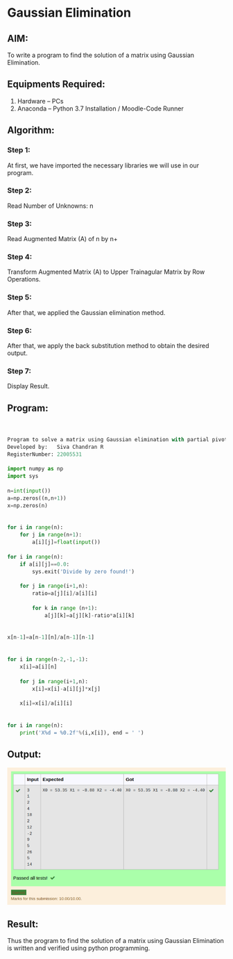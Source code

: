 # Gaussian Elimination

## AIM:
To write a program to find the solution of a matrix using Gaussian Elimination.

## Equipments Required:
1. Hardware – PCs
2. Anaconda – Python 3.7 Installation / Moodle-Code Runner

## Algorithm:

### Step 1: 
At first, we have imported the necessary libraries we will use in our program.
### Step 2:
Read Number of Unknowns: n
### Step 3:
Read Augmented Matrix (A) of n by n+
### Step 4:
Transform Augmented Matrix (A) to Upper Trainagular Matrix by Row Operations.
### Step 5:
After that, we applied the Gaussian elimination method.
### Step 6:
After that, we apply the back substitution method to obtain the desired output.
### Step 7:
Display Result.

## Program:
``` python


Program to solve a matrix using Gaussian elimination with partial pivoting.
Developed by:   Siva Chandran R
RegisterNumber: 22005531

import numpy as np
import sys

n=int(input())
a=np.zeros((n,n+1))
x=np.zeros(n)


for i in range(n):
    for j in range(n+1):
        a[i][j]=float(input())

for i in range(n):
    if a[i][j]==0.0:
        sys.exit('Divide by zero found!')
    
    for j in range(i+1,n):
        ratio=a[j][i]/a[i][i]
        
        for k in range (n+1):
            a[j][k]=a[j][k]-ratio*a[i][k]


x[n-1]=a[n-1][n]/a[n-1][n-1]


for i in range(n-2,-1,-1):
    x[i]=a[i][n]
    
    for j in range(i+1,n):
        x[i]=x[i]-a[i][j]*x[j]
        
    x[i]=x[i]/a[i][i]


for i in range(n):
    print('X%d = %0.2f'%(i,x[i]), end = ' ')
```

## Output:
![OUTPUT](out7.png)
## Result:
Thus the program to find the solution of a matrix using Gaussian Elimination is written and verified using python programming.

